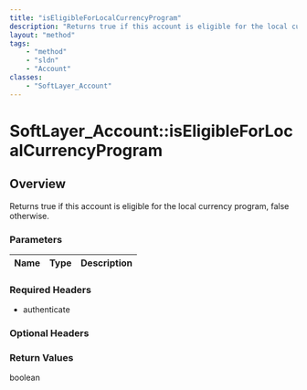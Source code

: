 ```yaml
---
title: "isEligibleForLocalCurrencyProgram"
description: "Returns true if this account is eligible for the local currency program, false otherwise."
layout: "method"
tags:
    - "method"
    - "sldn"
    - "Account"
classes:
    - "SoftLayer_Account"
---
```

# SoftLayer_Account::isEligibleForLocalCurrencyProgram
## Overview 
Returns true if this account is eligible for the local currency program, false otherwise. 

### Parameters 
|Name | Type | Description |
| --- | --- | --- |


### Required Headers
* authenticate

### Optional Headers

### Return Values
boolean

